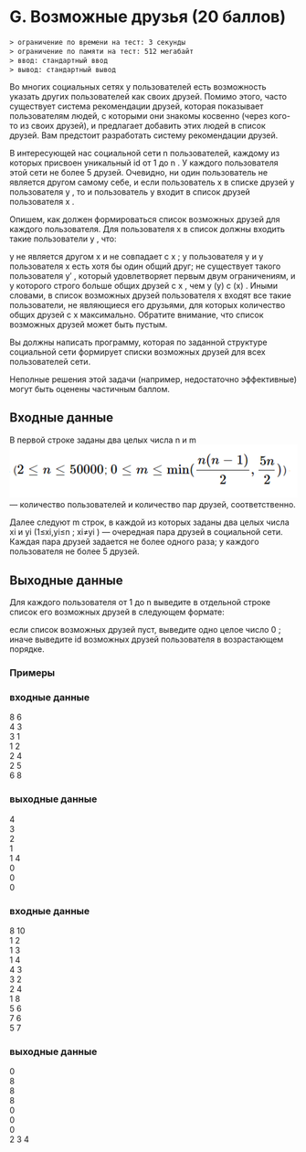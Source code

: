 # G. Возможные друзья (20 баллов)
    > ограничение по времени на тест: 3 секунды
    > ограничение по памяти на тест: 512 мегабайт
    > ввод: стандартный ввод
    > вывод: стандартный вывод

Во многих социальных сетях у пользователей есть возможность указать других пользователей как своих друзей. Помимо этого, часто существует система рекомендации друзей, которая показывает пользователям людей, с которыми они знакомы косвенно (через кого-то из своих друзей), и предлагает добавить этих людей в список друзей. Вам предстоит разработать систему рекомендации друзей.

В интересующей нас социальной сети n
 пользователей, каждому из которых присвоен уникальный id от 1
 до n
. У каждого пользователя этой сети не более 5
 друзей. Очевидно, ни один пользователь не является другом самому себе, и если пользователь x
 в списке друзей у пользователя y
, то и пользователь y
 входит в список друзей пользователя x
.

Опишем, как должен формироваться список возможных друзей для каждого пользователя. Для пользователя x
 в список должны входить такие пользователи y
, что:

y
 не является другом x
 и не совпадает с x
;
у пользователя y
 и у пользователя x
 есть хотя бы один общий друг;
не существует такого пользователя y′
, который удовлетворяет первым двум ограничениям, и у которого строго больше общих друзей с x
, чем у (y)
 с (x)
.
Иными словами, в список возможных друзей пользователя x
 входят все такие пользователи, не являющиеся его друзьями, для которых количество общих друзей с x
 максимально. Обратите внимание, что список возможных друзей может быть пустым.

Вы должны написать программу, которая по заданной структуре социальной сети формирует списки возможных друзей для всех пользователей сети.

Неполные решения этой задачи (например, недостаточно эффективные) могут быть оценены частичным баллом.

## Входные данные
В первой строке заданы два целых числа n
 и m  
 ![image info](./images/formula_1.png)  
 — количество пользователей и количество пар друзей, соответственно.

Далее следуют m
 строк, в каждой из которых заданы два целых числа xi
 и yi
 (1≤xi,yi≤n
; xi≠yi
) — очередная пара друзей в социальной сети. Каждая пара друзей задается не более одного раза; у каждого пользователя не более 5
 друзей.

## Выходные данные
Для каждого пользователя от 1
 до n
 выведите в отдельной строке список его возможных друзей в следующем формате:

если список возможных друзей пуст, выведите одно целое число 0
;
иначе выведите id возможных друзей пользователя в возрастающем порядке.

### Примеры
### входные данные
8 6  
4 3  
3 1  
1 2  
2 4  
2 5  
6 8  

### выходные данные
4  
3  
2  
1  
1 4  
0  
0  
0  

### входные данные
8 10  
1 2  
1 3  
1 4  
4 3  
3 2  
2 4  
1 8  
5 6  
7 6  
5 7  

### выходные данные
0  
8  
8  
8  
0  
0  
0  
2 3 4  